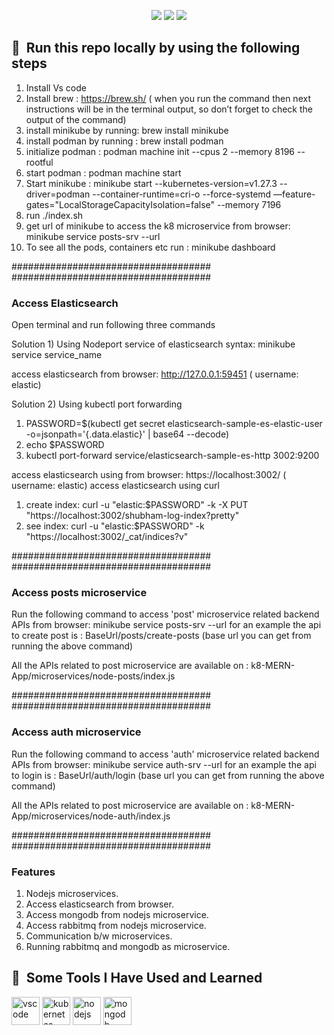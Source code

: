 

<p align="center">
    <a href="https://kubernetes.io" alt="Kubernetes">
        <img src="https://img.shields.io/badge/Kubernetes-1.18-blue" /></a>
    <a href="https://minikube.sigs.k8s.io/docs" alt="minikube">
        <img src="https://img.shields.io/badge/minikube-v1.31.1-green" /></a>
        <a href="https://podman.io" alt="podman">
        <img src="https://img.shields.io/badge/podman-4.6.0-purple" /></a>

</p>

<h2> 🚀 &nbsp;Run this repo locally by using the following steps</h2>

1) Install Vs code
2) Install brew : https://brew.sh/ ( when you run the command then next instructions will be in the terminal output, so don’t forget to check the output of the command) 
3) install minikube by running: brew install minikube
4) install podman by running : brew install podman
5) initialize podman :  podman machine init --cpus 2 --memory 8196 --rootful
6) start podman : podman machine start
7) Start minikube : minikube start --kubernetes-version=v1.27.3 --driver=podman --container-runtime=cri-o --force-systemd —feature-gates="LocalStorageCapacityIsolation=false" --memory 7196
8) run ./index.sh
9) get url of minikube to access the k8 microservice from browser: minikube service posts-srv --url 
10) To see all the pods, containers etc run : minikube dashboard

####################################
####################################

<h3> Access Elasticsearch </h3>

Open terminal and run following three commands 

Solution 1) Using Nodeport service of elasticsearch
    syntax: minikube service service_name


access elasticsearch from browser: http://127.0.0.1:59451 ( username: elastic)

Solution 2) Using kubectl port forwarding
1) PASSWORD=$(kubectl get secret elasticsearch-sample-es-elastic-user -o=jsonpath='{.data.elastic}' | base64 --decode)
2) echo $PASSWORD
3) kubectl port-forward service/elasticsearch-sample-es-http 3002:9200 

access elasticsearch using from browser: https://localhost:3002/ ( username: elastic)
access elasticsearch using curl

  1) create index: curl -u "elastic:$PASSWORD" -k -X PUT "https://localhost:3002/shubham-log-index?pretty"
  2) see index: curl -u "elastic:$PASSWORD" -k "https://localhost:3002/_cat/indices?v"


####################################
####################################

<h3>Access posts microservice</h3>

Run the following command to access 'post' microservice related  backend APIs from browser: minikube service posts-srv --url
for an example the api to create post is : BaseUrl/posts/create-posts (base url you can get from running the above command)

All the APIs related to post microservice are available on : k8-MERN-App/microservices/node-posts/index.js

####################################
####################################

<h3>Access auth microservice</h3>

Run the following command to access 'auth' microservice related backend APIs from browser: minikube service auth-srv --url
for an example the api to login is : BaseUrl/auth/login (base url you can get from running the above command)

All the APIs related to post microservice are available on : k8-MERN-App/microservices/node-auth/index.js

####################################
####################################

<h3>Features</h3>

1) Nodejs microservices.
2) Access elasticsearch from browser.
3) Access mongodb from nodejs microservice.
4) Access rabbitmq from nodejs microservice.
5) Communication b/w microservices.
6) Running rabbitmq and mongodb as microservice.
   


<h2> 🚀 &nbsp;Some Tools I Have Used and Learned</h2>
<p align="left">
    <img src="https://cdn.jsdelivr.net/gh/devicons/devicon/icons/vscode/vscode-original.svg" alt="vscode" width="45" height="45"/>
    <img src="https://cdn.jsdelivr.net/gh/devicons/devicon/icons/kubernetes/kubernetes-plain.svg"  alt="kubernetes" width="45" height="45"/>
    <img src="https://cdn.jsdelivr.net/gh/devicons/devicon/icons/nodejs/nodejs-original-wordmark.svg"  alt="nodejs" width="45" height="45"/>
    <img src="https://cdn.jsdelivr.net/gh/devicons/devicon/icons/mongodb/mongodb-original-wordmark.svg" alt="mongodb" width="45" height="45"/>
</p>

